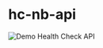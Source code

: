# hc-nb-api
![Demo Health Check API](https://github.com/nathanle/nathanle.github.io/blob/main/hc.gif)
